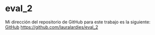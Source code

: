 # eval_2

Mi dirección del repositorio de GitHub para este trabajo es la siguiente: [GitHub](https://github.com/lauralardies/eval_2)
https://github.com/lauralardies/eval_2
